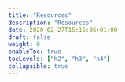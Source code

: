 ```yaml
---
title: "Resources"
description: "Resources"
date: 2020-02-27T15:15:36+01:00
draft: false
weight: 0
enableToc: true
tocLevels: ["h2", "h3", "h4"]
collapsible: true
---
```

